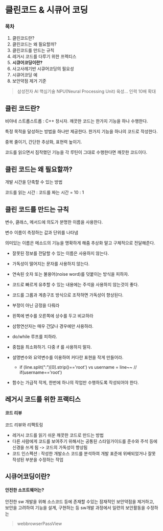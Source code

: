 # 클린코드 & 시큐어 코딩

### 목차

1. 클린코드란?
2. 클린코드는 왜 필요할까?
3. 클린코드를 만드는 규칙
4. 레거시 코드를 다루기 위한 프렉티스
5. **시큐어코딩이란?**
6. 사고사례기반 시큐어코딩의 필요성
7. 시큐어코딩 예
8. 보안약점 제거 기준

>  삼성전자 AI 핵심기술 NPU(Neural Processing Unit) 육성... 인력 10배 확대



## 클린 코드란?

비야네 스트롭스트롭 : C++ 창시자. 깨끗한 코드는 한가지 기능을 하나 수행한다.

특정 목적을 달성하는 방법을 하나만 제공한다. 한가지 기능을 하나의 코드로 작성한다.

중복 줄이기, 간단한 추상화, 표현력 높이기.

코드를 읽으면서 짐작했던 기능을 각 루틴이 그대로 수행한다면 깨끗한 코드이다.



## 클린 코드는 왜 필요할까?

개발 시간을 단축할 수 있는 방법

코드를 읽는 시간 : 코드를 짜는 시간 = 10 : 1



## 클린 코드를 만드는 규칙

변수, 클래스, 메서드에 의도가 분명한 이름을 사용한다.

변수 이름이 측정하는 값과 단위를 나타냄

의미있는 이름은 메소드의 기능을 명확하게 해줌 추상화 말고 구체적으로 전달해준다.

- 잘못된 정보를 전달할 수 있는 이름은 사용하지 않는다.

- 가독성이 떨어지는 문자를 사용하지 않는다.

- 연속된 숫자 또는 불용어(noise word)를 덧붙이는 방식을 피하자.
- 코드로 빠르게 유추할 수 있는 내용에는 주석을 사용하지 않는것이 좋다.

- 코드를 그룹과 계층구조 방식으로 조작하면 가독성이 향상된다.
- 부정이 아닌 긍정을 다뤄라
- 왼쪽에 변수를 오른쪽에 상수를 두고 비교하라
- 삼항연산자는 매우 간닪나 경우에만 사용하라.
- do/while 루프를 피하라.
- 중첩을 최소화하기. 다중 if 를 사용하지 말자.
- 설명변수와 요약변수를 이용하여 커다란 표현을 작게 만들어라.
  - if (line.split(":")[0].strip()=='root') vs username = line~~ // if(username=='root')
- 함수는 가급적 작게, 한번에 하나의 작업만 수행하도록 작성되어야 한다.



## 레거시 코드를 위한 프랙티스

#### 코드 리뷰

코드 리뷰와 리팩토링

- 레거시 코드를 읽기 쉬운 깨끗한 코드로 만드는 방법
- 다른 사람에게 코드를 보여주기 위해서는 공통된 스타일가이드를 준수와 주석 등에 신경을 쓰게 됨 -> 코드의 가독성이 향상됨
- 코드 인스펙션 : 작성한 개발소스 코드를 분석하여 개발 표준에 위배되었거나 잘못 작성된 부분을 수정하는 작업



## 시큐어코딩이란?

#### 안전한 소프트웨어는?

안전한 sw 개발을 위해 소스코드 등에 존재할 수있는 잠재적인 보안약점을 제거하고, 보안을 고려하여 기능을 설계, 구현하는 등 sw개발 과정에서 일련의 보안활동을 수정하는 



> webbrowserPassView